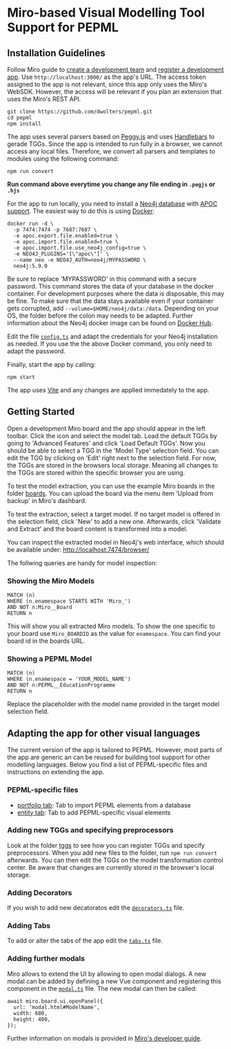 # Miro-based Visual Modelling Tool Support for PEPML

## Installation Guidelines

Follow Miro guide to [create a development team](https://developers.miro.com/docs/create-a-developer-team) and [register a development app](https://developers.miro.com/docs/manually-create-an-app#step-1-create-your-app-in-miro). Use ```http://localhost:3000/``` as the app's URL. The access token assigned to the app is not relevant, since this app only uses the Miro's WebSDK. However, the access will be relevant if you plan an extension that uses the Miro's REST API.

```
git clone https://github.com/dwolters/pepml.git
cd pepml
npm install
```

The app uses several parsers based on [Peggy.js](https://peggyjs.org/) and uses [Handlebars](https://handlebarsjs.com/) to gerade TGGs.
Since the app is intended to run fully in a browser, we cannot access any local files.
Therefore, we convert all parsers and templates to modules using the following command:

```
npm run convert
```

**Run command above everytime you change any file ending in ```.pegjs``` or ```.hjs```**

For the app to run locally, you need to install a [Neo4j database](https://neo4j.com/) with [APOC support](https://neo4j.com/docs/apoc/current/). The easiest way to do this is using [Docker](https://docker.com):

```
docker run -d \
  -p 7474:7474 -p 7687:7687 \
  -e apoc.export.file.enabled=true \
  -e apoc.import.file.enabled=true \
  -e apoc.import.file.use_neo4j_config=true \
  -e NEO4J_PLUGINS='[\"apoc\"]' \
  --name neo -e NEO4J_AUTH=neo4j/MYPASSWORD \
  neo4j:5.9.0
```

Be sure to replace 'MYPASSWORD' in this command with a secure password.
This command stores the data of your database in the docker container.
For development purposes where the data is disposable, this may be fine.
To make sure that the data stays available even if your container gets corrupted, add ```--volume=$HOME/neo4j/data:/data```.
Depending on your OS, the folder before the colon may needs to be adapted.
Further information about the Neo4j docker image can be found on [Docker Hub](https://hub.docker.com/_/neo4j).

Edit the file [`config.ts`](src/config.ts) and adapt the credentials for your Neo4j installation as needed.
If you use the the above Docker command, you only need to adapt the password.

Finally, start the app by calling:

```
npm start
```

The app uses [Vite](https://vitejs.dev/) and any changes are applied immedately to the app.

## Getting Started
Open a development Miro board and the app should appear in the left toolbar.
Click the icon and select the model tab.
Load the default TGGs by going to 'Advanced Features' and click 'Load Default TGGs'.
Now you should be able to select a TGG in the 'Model Type' selection field.
You can edit the TGG by clicking on 'Edit' right next to the selection field.
For now, the TGGs are stored in the browsers local storage.
Meaning all changes to the TGGs are stored within the specific browser you are using.

To test the model extraction, you can use the example Miro boards in the folder [boards](boards/).
You can upload the board via the menu item 'Upload from backup' in Miro's dashbard.

To test the extraction, select a target model.
If no target model is offered in the selection field, click 'New' to add a new one.
Afterwards, click 'Validate and Extract' and the board content is transformed into a model. 

You can inspect the extracted model in Neo4j's web interface, which should be available under: [http://localhost:7474/browser/](http://localhost:7474/browser/)

The follwing queries are handy for model inspection:

### Showing the Miro Models
```
MATCH (n) 
WHERE (n.enamespace STARTS WITH 'Miro_') 
AND NOT n:Miro__Board 
RETURN n
```

This will show you all extracted Miro models.
To show the one specific to your board use `Miro_BOARDID` as the value for `enamespace`.
You can find your board id in the boards URL.

### Showing a PEPML Model
```
MATCH (n) 
WHERE (n.enamespace = 'YOUR_MODEL_NAME') 
AND NOT n:PEPML__EducationProgramme
RETURN n
```

Replace the placeholder with the model name provided in the target model selection field.

## Adapting the app for other visual languages
The current version of the app is tailored to PEPML.
However, most parts of the app are generic an can be reused for building tool support for other modelling languages.
Below you find a list of PEPML-specific files and instructions on extending the app.

### PEPML-specific files
* [portfolio tab](src/components/tabs/portfolio-tab.vue): Tab to import PEPML elements from a database
* [entity tab](src/components/tabs/entity.vue): Tab to add PEPML-specific visual elements


### Adding new TGGs and specifying preprocessors
Look at the folder [tggs](tggs/) to see how you can register TGGs and specify preprocessors.
When you add new files to the folder, run `npm run convert` afterwards.
You can then edit the TGGs on the model transformation control center.
Be aware that changes are currently stored in the browser's local storage.

### Adding Decorators
If you wish to add new decatoratos edit the [`decorators.ts`](src/modules/decorators.ts) file.

### Adding Tabs
To add or alter the tabs of the app edit the [`tabs.ts`](src/components/tabs/tabs.ts) file.

### Adding further modals
Miro allows to extend the UI by allowing to open modal dialogs.
A new modal can be added by defining a new Vue component and registering this component in the [`modal.ts`](src/modal.ts) file.
The new modal can then be called:

```
await miro.board.ui.openPanel({
  url: 'modal.html#ModelName',
  width: 600,
  height: 400,
});
```

Further information on modals is provided in [Miro's developer guide](https://developers.miro.com/docs/websdk-reference-ui).
